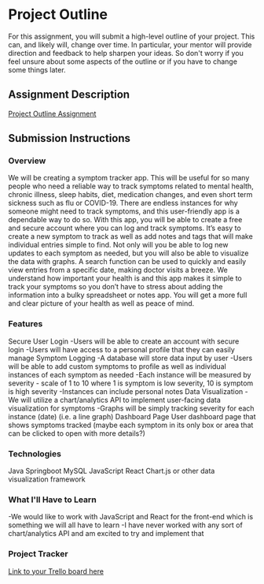 # Project Outline
For this assignment, you will submit a high-level outline of your project. This can, and likely will, change over time. In particular, your mentor will provide direction and feedback to help sharpen your ideas. So don't worry if you feel unsure about some aspects of the outline or if you have to change some things later.

## Assignment Description
[Project Outline Assignment](https://education.launchcode.org/liftoff/modules/assignments/project-outline)

## Submission Instructions

### Overview
We will be creating a symptom tracker app. This will be useful for so many people who need a reliable way to track symptoms related to mental health, chronic illness, sleep habits, diet, medication changes, and even short term sickness such as flu or COVID-19. There are endless instances for why someone might need to track symptoms, and this user-friendly app is a dependable way to do so. 
With this app, you will be able to create a free and secure account where you can log and track symptoms. It’s easy to create a new symptom to track as well as add notes and tags that will make individual entries simple to find. Not only will you be able to log new updates to each symptom as needed, but you will also be able to visualize the data with graphs. A search function can be used to quickly and easily view entries from a specific date, making doctor visits a breeze. 
We understand how important your health is and this app makes it simple to track your symptoms so you don’t have to stress about adding the information into a bulky spreadsheet or notes app. You will get a more full and clear picture of your health as well as peace of mind. 

### Features
Secure User Login 
-Users will be able to create an account with secure login
-Users will have access to a personal profile that they can easily manage
Symptom Logging 
-A database will store data input by user 
-Users will be able to add custom symptoms to profile as well as individual instances of each symptom as needed 
-Each instance will be measured by severity - scale of 1 to 10 where 1 is symptom is low severity, 10 is symptom is high severity
-Instances can include personal notes
Data Visualization
-We will utilize a chart/analytics API to implement user-facing data visualization for symptoms
-Graphs will be simply tracking severity for each instance (date) (i.e. a line graph)
Dashboard Page
User dashboard page that shows symptoms tracked (maybe each symptom in its only box or area that can be clicked to open with more details?)

### Technologies
Java
Springboot
MySQL
JavaScript
React
Chart.js or other data visualization framework

### What I'll Have to Learn
-We would like to work with JavaScript and React for the front-end which is something we will all have to learn
-I have never worked with any sort of chart/analytics API and am excited to try and implement that

### Project Tracker
[Link to your Trello board here](https://trello.com/b/dmcWs2RF/liftoff-project)
